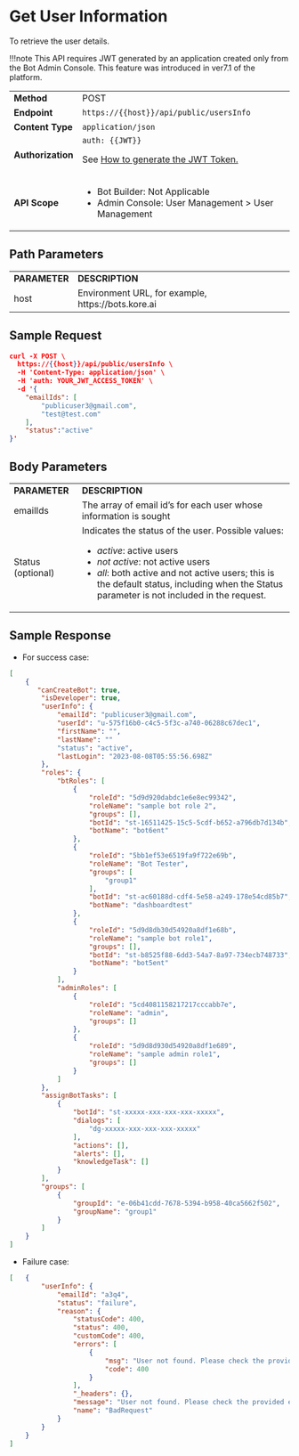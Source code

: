 
# Get User Information

To retrieve the user details.

!!!note
    This API requires JWT generated by an application created only from the Bot Admin Console. This feature was introduced in ver7.1 of the platform.


<table>
  <tr>
   <td><strong>Method</strong>
   </td>
   <td>POST
   </td>
  </tr>
  <tr>
   <td><strong>Endpoint</strong>
   </td>
   <td><code>https://{{host}}/api/public/usersInfo</code>
   </td>
  </tr>
  <tr>
   <td><strong>Content Type</strong>
   </td>
   <td><code>application/json</code>
   </td>
  </tr>
  <tr>
   <td><strong>Authorization</strong>
   </td>
   <td><code>auth: {{JWT}}</code>
<p>
See <a href="https://developer.kore.ai/docs/bots/api-guide/apis/#Generating_the_JWT_Token">How to generate the JWT Token.</a>
   </td>
  </tr>
  <tr>
   <td><strong>API Scope</strong>
   </td>
   <td>
<ul>

<li>Bot Builder: Not Applicable

<li>Admin Console: User Management > User Management
</li>
</ul>
   </td>
  </tr>
</table>


## Path Parameters


<table>
  <tr>
   <td><strong>PARAMETER</strong>
   </td>
   <td><strong>DESCRIPTION</strong>
   </td>
  </tr>
  <tr>
   <td>host
   </td>
   <td>Environment URL, for example, https://bots.kore.ai
   </td>
  </tr>
</table>


## Sample Request


```json
curl -X POST \
  https://{{host}}/api/public/usersInfo \
  -H 'Content-Type: application/json' \
  -H 'auth: YOUR_JWT_ACCESS_TOKEN' \
  -d '{
    "emailIds": [
        "publicuser3@gmail.com",
        "test@test.com"
    ],
    "status":"active"
}'
```


 


## Body Parameters


<table>
  <tr>
   <td><strong>PARAMETER</strong>
   </td>
   <td><strong>DESCRIPTION</strong>
   </td>
  </tr>
  <tr>
   <td>emailIds
   </td>
   <td>The array of email id’s for each user whose information is sought
   </td>
  </tr>
  <tr>
   <td>Status (optional)
   </td>
   <td>Indicates the status of the user. Possible values:
<ul>

<li><em>active</em>: active users

<li><em>not active</em>: not active users

<li><em>all</em>: both active and not active users; this is the default status, including when the Status parameter is not included in the request.
</li>
</ul>
   </td>
  </tr>
</table>


## Sample Response

* For success case: 
```json
[
    {
       "canCreateBot": true,
        "isDeveloper": true,
        "userInfo": {
            "emailId": "publicuser3@gmail.com",
            "userId": "u-575f16b0-c4c5-5f3c-a740-06288c67dec1",
            "firstName": "",
            "lastName": ""
            "status": "active",
            "lastLogin": "2023-08-08T05:55:56.698Z"
        },
        "roles": {
            "btRoles": [
                {
                    "roleId": "5d9d920dabdc1e6e8ec99342",
                    "roleName": "sample bot role 2",
                    "groups": [],
                    "botId": "st-16511425-15c5-5cdf-b652-a796db7d134b",
                    "botName": "bot6ent"
                },
                {
                    "roleId": "5bb1ef53e6519fa9f722e69b",
                    "roleName": "Bot Tester",
                    "groups": [
                        "group1"
                    ],
                    "botId": "st-ac60188d-cdf4-5e58-a249-178e54cd85b7",
                    "botName": "dashboardtest"
                },
                {
                    "roleId": "5d9d8db30d54920a8df1e68b",
                    "roleName": "sample bot role1",
                    "groups": [],
                    "botId": "st-b8525f88-6dd3-54a7-8a97-734ecb748733",
                    "botName": "bot5ent"
                }
            ],
            "adminRoles": [
                {
                    "roleId": "5cd4081158217217cccabb7e",
                    "roleName": "admin",
                    "groups": []
                },
                {
                    "roleId": "5d9d8d930d54920a8df1e689",
                    "roleName": "sample admin role1",
                    "groups": []
                }
            ]
        },
        "assignBotTasks": [
            {
                "botId": "st-xxxxx-xxx-xxx-xxx-xxxxx",
                "dialogs": [
                    "dg-xxxxx-xxx-xxx-xxx-xxxxx"
                ],
                "actions": [],
                "alerts": [],
                "knowledgeTask": []
            }
        ],
        "groups": [
            {
                "groupId": "e-06b41cdd-7678-5394-b958-40ca5662f502",
                "groupName": "group1"
            }
        ]
    }
]

```

* Failure case:


```json
[   {
        "userInfo": {
            "emailId": "a3q4",
            "status": "failure",
            "reason": {
                "statusCode": 400,
                "status": 400,
                "customCode": 400,
                "errors": [
                    {
                        "msg": "User not found. Please check the provided email address.",
                        "code": 400
                    }
                ],
                "_headers": {},
                "message": "User not found. Please check the provided email address.",
                "name": "BadRequest"
            }
        }
    }
]

```

